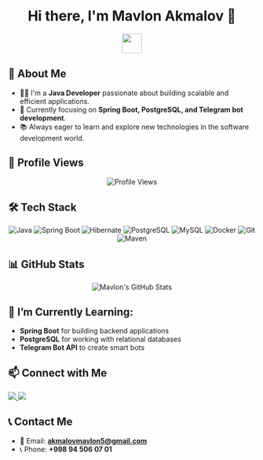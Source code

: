 <h1 align="center">Hi there, I'm Mavlon Akmalov 👋</h1>

<p align="center">
  <img src="https://media.giphy.com/media/hvRJCLFzcasrR4ia7z/giphy.gif" width="40px"/>
</p>

## 🚀 About Me
- 👨‍💻 I'm a **Java Developer** passionate about building scalable and efficient applications.
- 🎯 Currently focusing on **Spring Boot, PostgreSQL, and Telegram bot development**.
- 📚 Always eager to learn and explore new technologies in the software development world.

## 👀 Profile Views
<p align="center">
  <img src="https://komarev.com/ghpvc/?username=Mavlon03&style=flat-square" alt="Profile Views" />
</p>


## 🛠 Tech Stack
<p align="center">
  <img alt="Java" src="https://img.shields.io/badge/Java-ED8B00?style=for-the-badge&logo=java&logoColor=white" />
  <img alt="Spring Boot" src="https://img.shields.io/badge/Spring%20Boot-6DB33F?style=for-the-badge&logo=spring-boot&logoColor=white" />
  <img alt="Hibernate" src="https://img.shields.io/badge/Hibernate-59666C?style=for-the-badge&logo=hibernate&logoColor=white" />
  <img alt="PostgreSQL" src="https://img.shields.io/badge/PostgreSQL-4169E1?style=for-the-badge&logo=postgresql&logoColor=white" />
  <img alt="MySQL" src="https://img.shields.io/badge/MySQL-4479A1?style=for-the-badge&logo=mysql&logoColor=white" />
  <img alt="Docker" src="https://img.shields.io/badge/Docker-2496ED?style=for-the-badge&logo=docker&logoColor=white" />
  <img alt="Git" src="https://img.shields.io/badge/Git-F05032?style=for-the-badge&logo=git&logoColor=white" />
  <img alt="Maven" src="https://img.shields.io/badge/Maven-C71A36?style=for-the-badge&logo=apache-maven&logoColor=white" />
</p>

## 📊 GitHub Stats
<p align="center">
  <img src="https://github-readme-stats.vercel.app/api?username=Mavlon03&show_icons=true&hide_title=true&count_private=true&theme=radical" alt="Mavlon's GitHub Stats" />
</p>

## 🌱 I’m Currently Learning:
- **Spring Boot** for building backend applications
- **PostgreSQL** for working with relational databases
- **Telegram Bot API** to create smart bots

## 📫 Connect with Me
<p align="left">
  <a href="https://www.linkedin.com/in/mavlon-akmalov-84153a34b/" target="_blank">
    <img src="https://img.shields.io/badge/LinkedIn-0077B5?style=for-the-badge&logo=linkedin&logoColor=white"/>
  </a>
  <a href="https://t.me/Akmalov_07_01" target="_blank">
    <img src="https://img.shields.io/badge/Telegram-26A5E4?style=for-the-badge&logo=telegram&logoColor=white"/>
  </a>
</p>

## 📞 Contact Me
- 📧 Email: **akmalovmavlon5@gmail.com**
- 📞 Phone: **+998 94 506 07 01**
